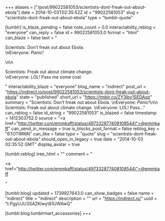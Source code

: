 +++
aliases = ["/post/99022581053/scientists-dont-freak-out-about-ebola"]
date = 2014-10-03T02:35:52Z
id = "99022581053"
slug = "scientists-dont-freak-out-about-ebola"
type = "tumblr-quote"

[tumblr]
is_blaze_pending = false
note_count = 0.0
interactability_reblog = "everyone"
can_reply = false
id = 99022581053.0
format = "html"
can_blaze = false
text = "<p>Scientists: Don&rsquo;t freak out about Ebola.<br/>\nEveryone: *Panic!*</p>\n\n<p>Scientists: Freak out about climate change.<br/>\nEveryone: LOL! Pass me some coal.</p>"
interactability_blaze = "everyone"
blog_name = "indirect"
post_url = "https://indirect.io/post/99022581053/scientists-dont-freak-out-about-ebola"
state = "published"
short_url = "https://tmblr.co/ZY3jby1SEDAqz"
summary = "Scientists: Don’t freak out about Ebola. \nEveryone: *Panic!*\n\n Scientists: Freak out about climate change. \nEveryone: LOL! Pass..."
can_reblog = false
id_string = "99022581053"
is_blazed = false
timestamp = 1412303752.0
source = "<a href=\"http://twitter.com/emmkaff/status/497332877408108544\">@emmkaff</a>"
can_send_in_message = true
is_blocks_post_format = false
reblog_key = "6TOTRR6N"
can_like = false
type = "quote"
slug = "scientists-dont-freak-out-about-ebola"
should_open_in_legacy = true
date = "2014-10-03 02:35:52 GMT"
display_avatar = true

[tumblr.reblog]
tree_html = ""
comment = "<p><a href=\"http://twitter.com/emmkaff/status/497332877408108544\">@emmkaff</a></p>"

[tumblr.blog]
updated = 1739927643.0
can_show_badges = false
name = "indirect"
title = "indirect"
description = ""
url = "https://indirect.io/"
uuid = "t:PgyUJU3SA2Klwyt81UWAwQ"

[tumblr.blog.tumblrmart_accessories]
+++
